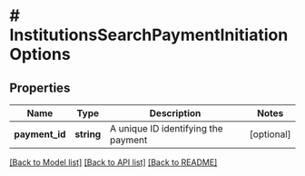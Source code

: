 # # InstitutionsSearchPaymentInitiationOptions

## Properties

Name | Type | Description | Notes
------------ | ------------- | ------------- | -------------
**payment_id** | **string** | A unique ID identifying the payment | [optional]

[[Back to Model list]](../../README.md#models) [[Back to API list]](../../README.md#endpoints) [[Back to README]](../../README.md)
